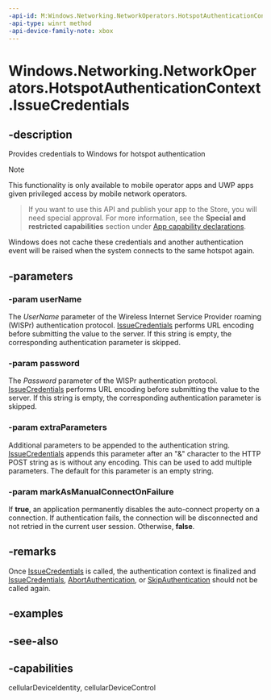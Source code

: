 ```yaml
---
-api-id: M:Windows.Networking.NetworkOperators.HotspotAuthenticationContext.IssueCredentials(System.String,System.String,System.String,System.Boolean)
-api-type: winrt method
-api-device-family-note: xbox
---
```


<!-- Method syntax
public void IssueCredentials(System.String userName, System.String password, System.String extraParameters, System.Boolean markAsManualConnectOnFailure)
-->

# Windows.Networking.NetworkOperators.HotspotAuthenticationContext.IssueCredentials

## -description
Provides credentials to Windows for hotspot authentication

> [!NOTE]
> This functionality is only available to mobile operator apps and UWP apps given privileged access by mobile network operators.



> If you want to use this API and publish your app to the Store, you will need special approval. For more information, see the **Special and restricted capabilities** section under [App capability declarations](https://docs.microsoft.com/windows/uwp/packaging/app-capability-declarations). 

Windows does not cache these credentials and another authentication event will be raised when the system connects to the same hotspot again.

## -parameters
### -param userName
The *UserName* parameter of the Wireless Internet Service Provider roaming (WISPr) authentication protocol. [IssueCredentials](hotspotauthenticationcontext_issuecredentials_808909449.md) performs URL encoding before submitting the value to the server. If this string is empty, the corresponding authentication parameter is skipped.

### -param password
The *Password* parameter of the WISPr authentication protocol. [IssueCredentials](hotspotauthenticationcontext_issuecredentials_808909449.md) performs URL encoding before submitting the value to the server. If this string is empty, the corresponding authentication parameter is skipped.

### -param extraParameters
Additional parameters to be appended to the authentication string. [IssueCredentials](hotspotauthenticationcontext_issuecredentials_808909449.md) appends this parameter after an "&amp;" character to the HTTP POST string as is without any encoding. This can be used to add multiple parameters. The default for this parameter is an empty string.

### -param markAsManualConnectOnFailure
If **true**, an application permanently disables the auto-connect property on a connection. If authentication fails, the connection will be disconnected and not retried in the current user session. Otherwise, **false**.

## -remarks
Once [IssueCredentials](hotspotauthenticationcontext_issuecredentials_808909449.md) is called, the authentication context is finalized and [IssueCredentials](hotspotauthenticationcontext_issuecredentials_808909449.md), [AbortAuthentication](hotspotauthenticationcontext_abortauthentication_278660964.md), or [SkipAuthentication](hotspotauthenticationcontext_SkipAuthentication.md) should not be called again.

## -examples

## -see-also

## -capabilities
cellularDeviceIdentity, cellularDeviceControl
